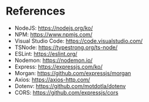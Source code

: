 # References

- NodeJS: https://nodejs.org/ko/
- NPM: https://www.npmjs.com/
- Visual Studio Code: https://code.visualstudio.com/
- TSNode: https://typestrong.org/ts-node/
- ESLint: https://eslint.org/
- Nodemon: https://nodemon.io/
- Express: https://expressjs.com/ko/
- Morgan: https://github.com/expressjs/morgan
- Axios: https://axios-http.com/
- Dotenv: https://github.com/motdotla/dotenv
- CORS: https://github.com/expressjs/cors
